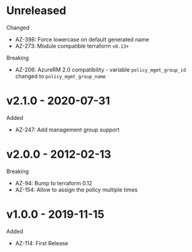 # Unreleased

Changed
  * AZ-398: Force lowercase on default generated name
  * AZ-273: Module compatible terraform `v0.13+`
  
Breaking 
  * AZ-206: AzureRM 2.0 compatibility - variable `policy_mgmt_group_id` changed to `policy_mgmt_group_name`

# v2.1.0 - 2020-07-31

Added
  * AZ-247: Add management group support

# v2.0.0 - 2012-02-13

Breaking
  * AZ-94: Bump to terraform 0.12
  * AZ-154: Allow to assign the policy multiple times
  
# v1.0.0 - 2019-11-15

Added
  * AZ-114: First Release
